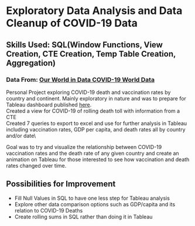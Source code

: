 # Exploratory Data Analysis and Data Cleanup of COVID-19 Data
## Skills Used: SQL(Window Functions, View Creation, CTE Creation, Temp Table Creation, Aggregation)
### Data From: [Our World in Data COVID-19 World Data](https://ourworldindata.org/covid-deaths)
Personal Project exploring COVID-19 death and vaccination rates by country and continent.  Mainly exploratory in nature and was to prepare for Tableau dashboard published [here](https://public.tableau.com/app/profile/alberto.rivas.ii).\
Created a view for COVID-19 of rolling death toll with information from a CTE\
Created 7 queries to export to excel and use for further analysis in Tableau including vaccination rates, GDP per capita, and death rates all by country and/or date\

Goal was to try and visualize the relationship between COVID-19 vaccination rates and the death rate of any given country and create an animation on Tableau for those interested to see how vaccination and death rates changed over time.

## Possibilities for Improvement
- Fill Null Values in SQL to have one less step for Tableau analysis
- Explore other data comparison options such as GDP/capita and its relation to COVID-19 Deaths
- Create rolling sums in SQL rather than doing it in Tableau
